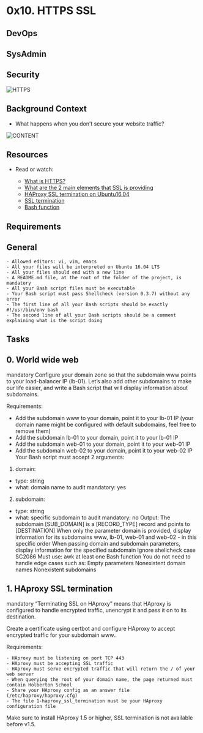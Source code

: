 # 0x10. HTTPS SSL

## DevOps

## SysAdmin

## Security

![HTTPS](https://s3.amazonaws.com/intranet-projects-files/holbertonschool-sysadmin_devops/276/FlhGPEK.png)

## Background Context

- What happens when you don’t secure your website traffic?

![CONTENT](https://s3.amazonaws.com/intranet-projects-files/holbertonschool-sysadmin_devops/276/xCmOCgw.gif)

## Resources

- Read or watch:

	- [What is HTTPS?](#what-is-https?)
	- [What are the 2 main elements that SSL is providing](#what-are-the-2-main-elements-that-ssl-is-providing)
	- [HAProxy SSL termination on Ubuntu16.04](#haproxy-ssl-termination-on-ubuntu16.04)
	- [SSL termination](#ssl-termination)
	- [Bash function](#bash-function)

## Requirements

## General

	- Allowed editors: vi, vim, emacs
	- All your files will be interpreted on Ubuntu 16.04 LTS
	- All your files should end with a new line
	- A README.md file, at the root of the folder of the project, is mandatory
	- All your Bash script files must be executable
	- Your Bash script must pass Shellcheck (version 0.3.7) without any error
	- The first line of all your Bash scripts should be exactly #!/usr/bin/env bash
	- The second line of all your Bash scripts should be a comment explaining what is the script doing

## Tasks

## 0. World wide web
mandatory
Configure your domain zone so that the subdomain www points to your load-balancer IP (lb-01). Let’s also add other subdomains to make our life easier, and write a Bash script that will display information about subdomains.

Requirements:

- Add the subdomain www to your domain, point it to your lb-01 IP (your domain name might be configured with default subdomains, feel free to remove them)
- Add the subdomain lb-01 to your domain, point it to your lb-01 IP
- Add the subdomain web-01 to your domain, point it to your web-01 IP
- Add the subdomain web-02 to your domain, point it to your web-02 IP
Your Bash script must accept 2 arguments:
1. domain:
- type: string
- what: domain name to audit
mandatory: yes
2. subdomain:
- type: string
- what: specific subdomain to audit
mandatory: no
Output: The subdomain [SUB_DOMAIN] is a [RECORD_TYPE] record and points to [DESTINATION]
When only the parameter domain is provided, display information for its subdomains www, lb-01, web-01 and web-02 - in this specific order
When passing domain and subdomain parameters, display information for the specified subdomain
Ignore shellcheck case SC2086
Must use:
awk
at least one Bash function
You do not need to handle edge cases such as:
Empty parameters
Nonexistent domain names
Nonexistent subdomains

## 1. HAproxy SSL termination
mandatory
“Terminating SSL on HAproxy” means that HAproxy is configured to handle encrypted traffic, unencrypt it and pass it on to its destination.

Create a certificate using certbot and configure HAproxy to accept encrypted traffic for your subdomain www..

Requirements:

	- HAproxy must be listening on port TCP 443
	- HAproxy must be accepting SSL traffic
	- HAproxy must serve encrypted traffic that will return the / of your web server
	- When querying the root of your domain name, the page returned must contain Holberton School
	- Share your HAproxy config as an answer file (/etc/haproxy/haproxy.cfg)
	- The file 1-haproxy_ssl_termination must be your HAproxy configuration file

Make sure to install HAproxy 1.5 or higher, SSL termination is not available before v1.5.
